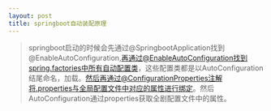 ```yaml
---
layout: post
title: springboot自动装配原理
---
```


> springboot启动的时候会先通过@SpringbootApplication找到@EnableAutoConfiguration,再通过@EnableAutoConfiguration找到spring.factories中所有自动配置类，这些配置类都是以AutoConfiguration结尾命名，加载。然后再通过@ConfigurationProperties注解将.properties与全局配置文件中对应的属性进行绑定。然后AutoConfiguration通过properties获取全剧配置文件中的属性。